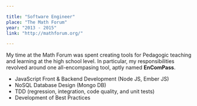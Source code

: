 ```yaml
---

title: "Software Engineer"
place: "The Math Forum"
year: "2013 - 2015"
link: "http://mathforum.org/"

---
```

My time at the Math Forum was spent creating tools for Pedagogic teaching and learning at the high school level. In particular, my responsibilities revolved around one all-encompasing tool, aptly named **EnComPass**.

* JavaScript Front & Backend Development (Node JS, Ember JS)
* NoSQL Database Design (Mongo DB)
* TDD (regression, integration, code quality, and unit tests)
* Development of Best Practices
